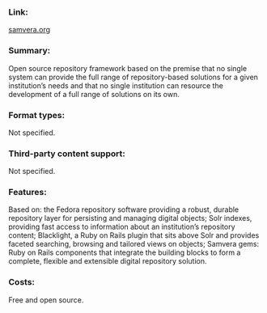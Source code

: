 ### Link: 
[samvera.org ](https://samvera.org/)

### Summary: 
Open source repository framework based on the premise that no single system can provide the full range of repository-based solutions for a given institution’s needs and that no single institution can resource the development of a full range of solutions on its own.

### Format types: 
Not specified.

### Third-party content support: 
Not specified.

### Features: 
Based on: the Fedora repository software providing a robust, durable repository layer for persisting and managing digital objects; Solr indexes, providing fast access to information about an institution’s repository content; Blacklight, a Ruby on Rails plugin that sits above Solr and provides faceted searching, browsing and tailored views on objects; Samvera gems: Ruby on Rails components that integrate the building blocks to form a complete, flexible and extensible digital repository solution.

### Costs: 
Free and open source.
